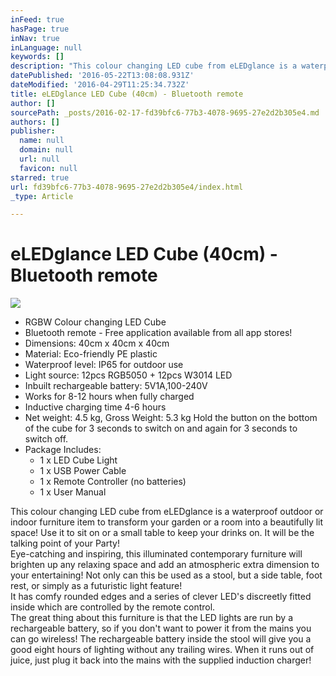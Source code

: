 ```yaml
---
inFeed: true
hasPage: true
inNav: true
inLanguage: null
keywords: []
description: "This colour changing LED cube from eLEDglance is a waterproof outdoor or indoor furniture item to transform your garden or a room into a beautifully lit space! Use it to sit on or a small table to keep your drinks on. It will be the talking point of your Party!  Eye-catching and inspiring, this illuminated contemporary furniture will brighten up any relaxing space and add an atmospheric extra dimension to your entertaining! Not only can this be used as a stool, but a side table, foot rest, or simply as a futuristic light feature!  It has comfy rounded edges and a series of clever LED's discreetly fitted inside which are controlled by the remote control.  The great thing about this furniture is that the LED lights are run by a rechargeable battery, so if you don't want to power it from the mains you can go wireless! The rechargeable battery inside the stool will give you a good eight hours of lighting without any trailing wires. When it runs out of juice, just plug it back into the mains with the supplied induction charger!"
datePublished: '2016-05-22T13:08:08.931Z'
dateModified: '2016-04-29T11:25:34.732Z'
title: eLEDglance LED Cube (40cm) - Bluetooth remote
author: []
sourcePath: _posts/2016-02-17-fd39bfc6-77b3-4078-9695-27e2d2b305e4.md
authors: []
publisher:
  name: null
  domain: null
  url: null
  favicon: null
starred: true
url: fd39bfc6-77b3-4078-9695-27e2d2b305e4/index.html
_type: Article

---
```

# eLEDglance LED Cube (40cm) - Bluetooth remote
![](https://the-grid-user-content.s3-us-west-2.amazonaws.com/32bd8c0e-9141-4814-9c03-29ba574828df.jpg)

* RGBW Colour changing LED Cube
* Bluetooth remote - Free application available from all app stores!
* Dimensions: 40cm x 40cm x 40cm
* Material: Eco-friendly PE plastic
* Waterproof level: IP65 for outdoor use
* Light source: 12pcs RGB5050 + 12pcs W3014 LED
* Inbuilt rechargeable battery: 5V1A,100-240V
* Works for 8-12 hours when fully charged
* Inductive charging time 4-6 hours
* Net weight: 4.5 kg, Gross Weight: 5.3 kg Hold the button on the bottom of the cube for 3 seconds to switch on and again for 3 seconds to switch off.
* Package Includes:
  * 1 x LED Cube Light
  * 1 x USB Power Cable
  * 1 x Remote Controller (no batteries)
  * 1 x User Manual

This colour changing LED cube from eLEDglance is a waterproof outdoor or indoor furniture item to transform your garden or a room into a beautifully lit space! Use it to sit on or a small table to keep your drinks on. It will be the talking point of your Party!  
Eye-catching and inspiring, this illuminated contemporary furniture will brighten up any relaxing space and add an atmospheric extra dimension to your entertaining! Not only can this be used as a stool, but a side table, foot rest, or simply as a futuristic light feature!   
It has comfy rounded edges and a series of clever LED's discreetly fitted inside which are controlled by the remote control.  
The great thing about this furniture is that the LED lights are run by a rechargeable battery, so if you don't want to power it from the mains you can go wireless! The rechargeable battery inside the stool will give you a good eight hours of lighting without any trailing wires. When it runs out of juice, just plug it back into the mains with the supplied induction charger!
